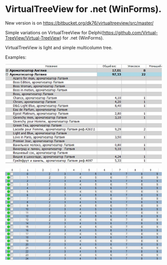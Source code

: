 # VirtualTreeView for .net (WinForms).


New version is on https://bitbucket.org/dk76/virtualtreeview/src/master/


Simple variations on VirtualTreeView for Delphi(https://github.com/Virtual-TreeView/Virtual-TreeView) for .net (WinForms).

VirtualTreeView is light and simple multicolumn tree.

Examples:

![](/images/example3.jpg)

![](/images/example1.jpg)
